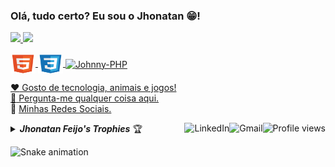 
### Olá, tudo certo? Eu sou o Jhonatan 😁!

<div align="left">
  <a href="https://github.com/JohnnyNF">
  <img height="150em" src="https://github-readme-stats.vercel.app/api?username=JohnnyNF&show_icons=true&theme=dark&include_all_commits=true&count_private=true" />
  <img height="150em" src="https://github-readme-stats.vercel.app/api/top-langs/?username=JohnnyNF&layout=compact&langs_count=7&theme=dark"/>
</div>
    
<div style="display: inline_block"><br>
  <img align="center" alt="Johnny-HTML" height="30" width="40" src="https://raw.githubusercontent.com/devicons/devicon/master/icons/html5/html5-original.svg">
  <img align="center" alt="Johny-CSS" height="30" width="40" src="https://raw.githubusercontent.com/devicons/devicon/master/icons/css3/css3-original.svg">
  <img align="center" alt="Johnny-PHP" height="30" width="40" src="https://cdn.jsdelivr.net/gh/devicons/devicon/icons/php/php-original.svg">         
</div>

 


:heart:  Gosto de tecnologia, animais e jogos!
<br />
:speech_balloon: Pergunta-me qualquer coisa <a href="https://github.com/JohnnyNF/JohnnyNF/issues">aqui.</a>
<br />
:link: <a href="https://linkr.bio/johnnynf" target="_blank">Minhas Redes Sociais.</a>

<img src="https://komarev.com/ghpvc/?username=JohnnyNF&label=Profile%20views&color=0e75b6&style=flat-square&color=yellow" title="Profile views" align="right" alt="Profile views" />

<a href="mailto:jhonatanfeijo98@gmail.com">
    <img src="https://img.shields.io/badge/-Gmail-c14438?style=flat-square&logo=Gmail&logoColor=white" title="Send me an email" align="right" alt="Gmail">
</a>

<a href="https://www.linkedin.com/in/jhonatan-feijo/" target="_blank">
    <img src="https://img.shields.io/badge/-LinkedIn-blue?style=flat-square&logo=Linkedin&logoColor=white" title="My Social Network" align="right" alt="LinkedIn">
</a>

<details title="Jhonatan Feijo's Trophies">
    <br />
    <summary align="left"><strong><i>Jhonatan Feijo's Trophies</i></strong> 🏆</summary>
    <p align="center">
        <img 
             src="https://github-profile-trophy.vercel.app/?username=JohnnyNF&column=4&theme=gruvbox&margin-w=4&margin-h=4&no-frame=true" 
             width="60%"
             title="Jhonatan Feijo's Trophies"
        />
    </p>
    <p align="center">
      <a href="https://github.com/JohnnyNF/JohnnyNF/issues">
        <img src="https://img.shields.io/github/issues/JohnnyNF/JohnnyNF" title="issues" alt="issues" /> 
      </a>
      <a href="https://github.com/JohnnyNF/JohnnyNF/network/members">
        <img src="https://img.shields.io/github/forks/JohnnyNF/JohnnyNF" title="forks" alt="forks" /> 
      </a>
      <a href="https://github.com/JohnnyNF/JohnnyNF/stargazers">
        <img src="https://img.shields.io/github/stars/JohnnyNF/JohnnyNF" title="stars" alt="stars" /> 
      </a>
       <a href="https://github.com/JohnnyNF/JohnnyNF/blob/master/LICENSE">
        <img src="https://img.shields.io/github/license/JohnnyNF/JohnnyNF" title="license" alt="license" /> 
      </a>
    </p>
</details>
  
  ![Snake animation](https://github.com/JohnnyNF/JohnnyNF/blob/output/github-contribution-grid-snake.svg)
